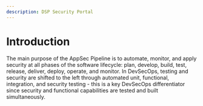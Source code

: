```yaml
---
description: DSP Security Portal
---
```


# Introduction

The main purpose of the AppSec Pipeline is to automate, monitor, and apply security at all phases of the software lifecycle: plan, develop, build, test, release, deliver, deploy, operate, and monitor. In DevSecOps, testing and security are shifted to the left through automated unit, functional, integration, and security testing - this is a key DevSecOps differentiator since security and functional capabilities are tested and built simultaneously.





